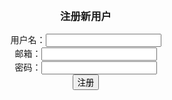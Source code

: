 
<!DOCTYPE html>
<html>
	<head>
		<meta charset="utf-8">
		<title>用户注册</title>
		<style>
			/* 使用 CSS 居中对齐表单 */
			body {
				display: flex;
				justify-content: center;
				align-items: center;
				height: 100vh;
				margin: 0;
			}
			form {
				text-align: center;
			}
		</style>
	</head>
	<body>
		<form action="" method="post">
			<h3>注册新用户</h3>
			用户名：<input type="text" id="username" name="username" required>
			<br>
			邮箱：<input type="email" id="email" name="email" required>
			<br>
			密码：<input type="password" id="password" name="password" required>
			<br>
			<input type="submit" value="注册" onclick="return validateForm()">
		</form>
		<p id="message"></p>
		<script>
			function validateForm() {
				var username = document.getElementById("username").value;
				var email = document.getElementById("email").value;
				var password = document.getElementById("password").value;
				var message = document.getElementById("message");

				// 正则表达式检验
				var usernamePattern = /^[a-zA-Z0-9_-]{3,16}$/;
				var emailPattern = /^[a-zA-Z0-9._-]+@[a-zA-Z0-9.-]+\.[a-zA-Z]{2,4}$/;
				var passwordPattern = /^(?=.*\d)(?=.*[a-z])(?=.*[A-Z]).{8,}$/;

				if (!usernamePattern.test(username)) {
					message.textContent = "用户名无效，必须包含3到16个字母、数字、下划线或短划线字符。";
					return false;
				}

				if (!emailPattern.test(email)) {
					message.textContent = "请输入有效的邮箱地址。";
					return false;
				}

				if (!passwordPattern.test(password)) {
					message.textContent = "密码无效，必须包含至少一个数字、一个小写字母、一个大写字母，并且至少8个字符。";
					return false;
				}
			}
		</script>
	</body>
</html>
